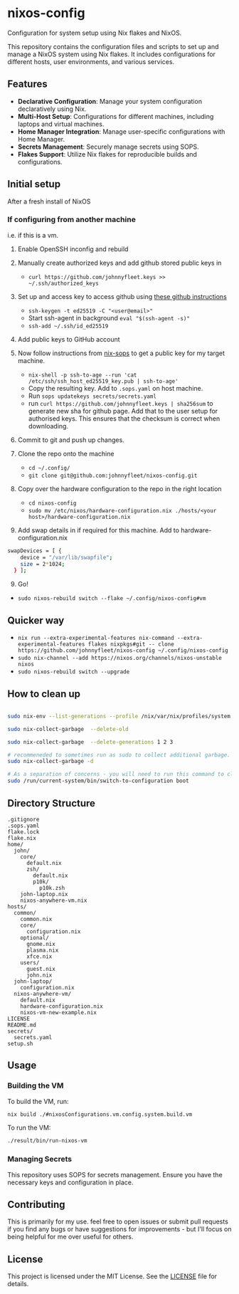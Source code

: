 # nixos-config
Configuration for system setup using Nix flakes and NixOS.

This repository contains the configuration files and scripts to set up and manage a NixOS system using Nix flakes. It includes configurations for different hosts, user environments, and various services.

## Features
- **Declarative Configuration**: Manage your system configuration declaratively using Nix.
- **Multi-Host Setup**: Configurations for different machines, including laptops and virtual machines.
- **Home Manager Integration**: Manage user-specific configurations with Home Manager.
- **Secrets Management**: Securely manage secrets using SOPS.
- **Flakes Support**: Utilize Nix flakes for reproducible builds and configurations.

## Initial setup
After a fresh install of NixOS

### If configuring from another machine
i.e. if this is a vm. 

1. Enable OpenSSH inconfig and rebuild
2. Manually create authorized keys and add github stored public keys in
    - `curl https://github.com/johnnyfleet.keys >> ~/.ssh/authorized_keys`
3. Set up and access key to access github using [these github instructions](https://docs.github.com/en/authentication/connecting-to-github-with-ssh/generating-a-new-ssh-key-and-adding-it-to-the-ssh-agent)
    - `ssh-keygen -t ed25519 -C "<user@email>"`
    - Start ssh-agent in background `eval "$(ssh-agent -s)"`
    - `ssh-add ~/.ssh/id_ed25519`
4. Add public keys to GitHub account
5. Now follow instructions from [nix-sops](https://github.com/Mic92/sops-nix) to get a public key for my target machine. 
    - `nix-shell -p ssh-to-age --run 'cat /etc/ssh/ssh_host_ed25519_key.pub | ssh-to-age'`
    - Copy the resulting key. Add to `.sops.yaml` on host machine. 
    - Run `sops updatekeys secrets/secrets.yaml`
    - run `curl https://github.com/johnnyfleet.keys | sha256sum` to generate new sha for github page. Add that to the user setup for authorised keys. This ensures that the checksum is correct when downloading. 
6. Commit to git and push up changes. 

7. Clone the repo onto the machine
    - `cd ~/.config/`
    - `git clone git@github.com:johnnyfleet/nixos-config.git`

8. Copy over the hardware configuration to the repo in the right location
    - `cd nixos-config`
    - `sudo mv /etc/nixos/hardware-configuration.nix ./hosts/<your host>/hardware-configuration.nix`

9. Add swap details in if required for this machine. 
  Add to hardware-configuration.nix

  ``` bash
  swapDevices = [ {
      device = "/var/lib/swapfile";
      size = 2*1024;
    } ];
  ```

9. Go!
- `sudo nixos-rebuild switch --flake ~/.config/nixos-config#vm`



## Quicker way

- `nix run --extra-experimental-features nix-command --extra-experimental-features flakes nixpkgs#git -- clone https://github.com/johnnyfleet/nixos-config ~/.config/nixos-config`
- `sudo nix-channel --add https://nixos.org/channels/nixos-unstable nixos`
- `sudo nixos-rebuild switch --upgrade`

## How to clean up

``` bash

sudo nix-env --list-generations --profile /nix/var/nix/profiles/system

sudo nix-collect-garbage  --delete-old

sudo nix-collect-garbage  --delete-generations 1 2 3

# recommeneded to sometimes run as sudo to collect additional garbage. This removes all older generations. then run nixos-rebuild to clear up boot menu. 
sudo nix-collect-garbage -d

# As a separation of concerns - you will need to run this command to clean out boot
sudo /run/current-system/bin/switch-to-configuration boot
```

## Directory Structure
```
.gitignore
.sops.yaml
flake.lock
flake.nix
home/
  john/
    core/
      default.nix
      zsh/
        default.nix
        p10k/
          p10k.zsh
    john-laptop.nix
    nixos-anywhere-vm.nix
hosts/
  common/
    common.nix
    core/
      configuration.nix
    optional/
      gnome.nix
      plasma.nix
      xfce.nix
    users/
      guest.nix
      john.nix
  john-laptop/
    configuration.nix
  nixos-anywhere-vm/
    default.nix
    hardware-configuration.nix
    nixos-vm-new-example.nix
LICENSE
README.md
secrets/
  secrets.yaml
setup.sh
```

## Usage
### Building the VM
To build the VM, run:
```sh
nix build ./#nixosConfigurations.vm.config.system.build.vm
```
To run the VM:
```sh
./result/bin/run-nixos-vm
```

### Managing Secrets
This repository uses SOPS for secrets management. Ensure you have the necessary keys and configuration in place.

## Contributing
This is primarily for my use. feel free to open issues or submit pull requests if you find any bugs or have suggestions for improvements - but I'll focus on being helpful for me over useful for others. 

## License
This project is licensed under the MIT License. See the [LICENSE](LICENSE) file for details.
